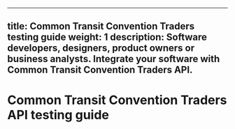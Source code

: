 ---
title: Common Transit Convention Traders testing guide
weight: 1
description: Software developers, designers, product owners or business analysts. Integrate your software with Common Transit Convention Traders API.
-----------------------------------------------------------------------------------------------------------------------------------------------------

# Common Transit Convention Traders API testing guide
